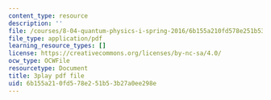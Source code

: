 ```yaml
---
content_type: resource
description: ''
file: /courses/8-04-quantum-physics-i-spring-2016/6b155a210fd578e251b53b27a0ee298e_37-GdFJGSXs.pdf
file_type: application/pdf
learning_resource_types: []
license: https://creativecommons.org/licenses/by-nc-sa/4.0/
ocw_type: OCWFile
resourcetype: Document
title: 3play pdf file
uid: 6b155a21-0fd5-78e2-51b5-3b27a0ee298e
---
```

